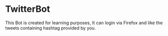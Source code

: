 # TwitterBot
This Bot is created for learning purposes, It can login via Firefox and like the tweets containing hashtag provided by you.
